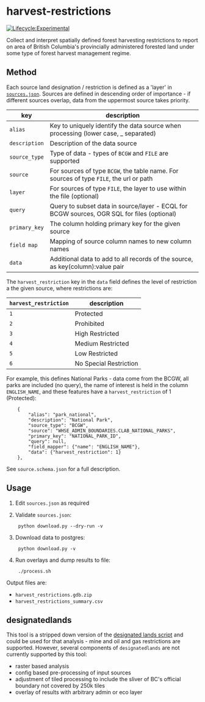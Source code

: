 # harvest-restrictions

[![Lifecycle:Experimental](https://img.shields.io/badge/Lifecycle-Experimental-339999)](https://github.com/bcgov/repomountie/blob/master/doc/lifecycle-badges.md)

Collect and interpret spatially defined forest harvesting restrictions to report on area of British Columbia's provincially administered forested land under some type of forest harvest management regime.

## Method

Each source land designation / restriction is defined as a 'layer' in [`sources.json`](sources.json).  Sources are defined in descending order of importance - if different sources overlap, data from the uppermost source takes priority. 

| key          | description |
|--------------|-------------|
| `alias`      | Key to uniquely identify the data source when processing (lower case, _ separated)      |
| `description`| Description of the data source |
| `source_type`| Type of data - types of `BCGW` and `FILE` are supported |
| `source`     | For sources of type `BCGW`, the table name. For sources of type `FILE`, the url or path |
| `layer`      | For sources of type `FILE`, the layer to use within the file (optional) |
| `query`      | Query to subset data in source/layer - ECQL for BCGW sources, OGR SQL for files (optional) |
| `primary_key`| The column holding primary key for the given source          |
| `field map`  | Mapping of source column names to new column names   |
| `data`       | Additional data to add to all records of the source, as key(column):value pair |

The `harvest_restriction` key in the `data` field defines the level of restriction a the given source, where restrictions are:

| `harvest_restriction` | description |
|-----------------------|-------------|
| `1`                   | Protected             |
| `2`                   | Prohibited            |
| `3`                   | High Restricted       |
| `4`                   | Medium Restricted     |
| `5`                   | Low Restricted        |
| `6`                   | No Special Restriction|

For example, this defines National Parks - data come from the BCGW, all parks are included (no query), the name of interest is held in the column `ENGLISH_NAME`, and these features have a `harvest_restriction` of 1 (Protected):

```
    {
        "alias": "park_national",
        "description": "National Park",
        "source_type": "BCGW",
        "source": "WHSE_ADMIN_BOUNDARIES.CLAB_NATIONAL_PARKS",
        "primary_key": "NATIONAL_PARK_ID",
        "query": null,
        "field_mapper": {"name": "ENGLISH_NAME"},
        "data": {"harvest_restriction": 1}
    },
```

See `source.schema.json` for a full description.


## Usage

1. Edit `sources.json` as required

2. Validate `sources.json`:
	
		python download.py --dry-run -v

3. Download data to postgres:

		python download.py -v

4. Run overlays and dump results to file:

		./process.sh

Output files are:

- `harvest_restrictions.gdb.zip`		
- `harvest_restrictions_summary.csv`


## designatedlands

This tool is a stripped down version of the [designated lands script](https://github.com/bcgov/designatedlands) and could be used for that analysis - mine and oil and gas restrictions are supported. However, several components of `designatedlands` are not currently supported by this tool:

- raster based analysis
- config based pre-processing of input sources
- adjustment of tiled processing to include the sliver of BC's official boundary not covered by 250k tiles
- overlay of results with arbitrary admin or eco layer